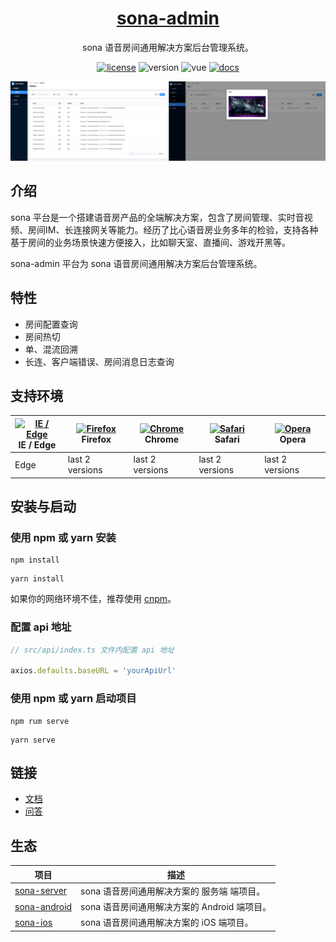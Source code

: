 <h1 align="center">
  <a href="https://github.com/BixinTech/sona-admin" target="_blank">sona-admin</a>
</h1>

<div align="center">

sona 语音房间通用解决方案后台管理系统。

[![license](https://img.shields.io/github/license/bixintech/sona-admin)](https://opensource.org/licenses/Apache-2.0) ![version](https://img.shields.io/github/package-json/v/bixintech/sona-admin) ![vue](https://img.shields.io/github/package-json/dependency-version/bixintech/sona-admin/vue?color=brightgreen) [![docs](https://img.shields.io/badge/docs-wiki-orange)](https://github.com/BixinTech/sona-admin/wiki)

</div>

![sona-admin-home](https://raw.githubusercontent.com/BixinTech/sona-admin/main/docs/sona-admin-home.png)

## 介绍

sona 平台是一个搭建语音房产品的全端解决方案，包含了房间管理、实时音视频、房间IM、长连接网关等能力。经历了比心语音房业务多年的检验，支持各种基于房间的业务场景快速方便接入，比如聊天室、直播间、游戏开黑等。

sona-admin 平台为 sona 语音房间通用解决方案后台管理系统。

## 特性

- 房间配置查询
- 房间热切
- 单、混流回溯
- 长连、客户端错误、房间消息日志查询

## 支持环境

| [<img src="https://raw.githubusercontent.com/alrra/browser-logos/master/src/edge/edge_48x48.png" alt="IE / Edge" width="24px" height="24px" />](http://godban.github.io/browsers-support-badges/)</br>IE / Edge | [<img src="https://raw.githubusercontent.com/alrra/browser-logos/master/src/firefox/firefox_48x48.png" alt="Firefox" width="24px" height="24px" />](http://godban.github.io/browsers-support-badges/)</br>Firefox | [<img src="https://raw.githubusercontent.com/alrra/browser-logos/master/src/chrome/chrome_48x48.png" alt="Chrome" width="24px" height="24px" />](http://godban.github.io/browsers-support-badges/)</br>Chrome | [<img src="https://raw.githubusercontent.com/alrra/browser-logos/master/src/safari/safari_48x48.png" alt="Safari" width="24px" height="24px" />](http://godban.github.io/browsers-support-badges/)</br>Safari | [<img src="https://raw.githubusercontent.com/alrra/browser-logos/master/src/opera/opera_48x48.png" alt="Opera" width="24px" height="24px" />](http://godban.github.io/browsers-support-badges/)</br>Opera |
| ------------------------------------------------------------ | ------------------------------------------------------------ | ------------------------------------------------------------ | ------------------------------------------------------------ | ------------------------------------------------------------ |
| Edge                                                         | last 2 versions                                              | last 2 versions                                              | last 2 versions                                              | last 2 versions                                              |

## 安装与启动

### 使用 npm 或 yarn 安装

```shell
npm install
```

```shell
yarn install
```

如果你的网络环境不佳，推荐使用 [cnpm](https://github.com/cnpm/cnpm)。

### 配置 api 地址

```typescript
// src/api/index.ts 文件内配置 api 地址

axios.defaults.baseURL = 'yourApiUrl'
```

### 使用 npm 或 yarn 启动项目

```shell
npm rum serve
```

```shell
yarn serve
```

## 链接

- [文档](https://github.com/BixinTech/sona-admin/wiki)
- [问答](https://github.com/BixinTech/sona-admin/issues)

## 生态

| 项目 | 描述 |
| --- | --- |
| [sona-server](https://github.com/BixinTech/sona-server) | sona 语音房间通用解决方案的 服务端 端项目。 |
| [sona-android](https://github.com/BixinTech/sona-android) | sona 语音房间通用解决方案的 Android 端项目。 |
| [sona-ios](https://github.com/BixinTech/sona-ios) | sona 语音房间通用解决方案的 iOS 端项目。 |
